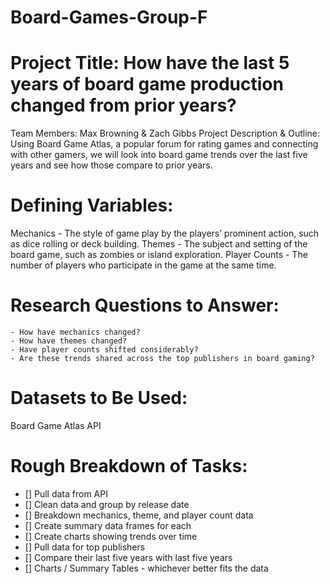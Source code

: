 # Board-Games-Group-F

# Project Title: How have the last 5 years of board game production changed from prior years?
 Team Members: Max Browning & Zach Gibbs
Project Description & Outline: Using Board Game Atlas, a popular forum for rating games and connecting with other gamers, we will look into board game trends over the last five years and see how those compare to prior years.

# Defining Variables:
Mechanics - The style of game play by the players’ prominent action, such as dice rolling or deck building.
Themes - The subject and setting of the board game, such as zombies or island exploration.
Player Counts - The number of players who participate in the game at the same time.

# Research Questions to Answer:
	- How have mechanics changed?
	- How have themes changed?
	- Have player counts shifted considerably?
	- Are these trends shared across the top publishers in board gaming?

# Datasets to Be Used:
Board Game Atlas API

# Rough Breakdown of Tasks:
- [] Pull data from API
- [] Clean data and group by release date
- [] Breakdown mechanics, theme, and player count data
- [] Create summary data frames for each
- [] Create charts showing trends over time
- [] Pull data for top publishers
- [] Compare their last five years with last five years
- [] Charts / Summary Tables - whichever better fits the data
